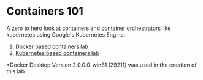 # Containers 101
A zero to hero look at containers and container orchestrators like kubernetes using Google's Kubernetes Engine.
1. [Docker based containers lab](https://github.com/Burwood/containers101/blob/master/containers_lab/README.md)
2. [Kubernetes based containers lab](https://github.com/Burwood/containers101/blob/master/kubernetes_lab/README.md)


\*Docker Desktop Version 2.0.0.0-win81 (29211) was used in the creation of this lab



